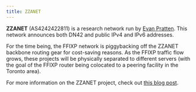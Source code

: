```yaml
---
title: ZZANET
---
```


**ZZANET** (AS4242422811) is a research network run by [Evan Pratten](https://va3zza.com). This network announces both DN42 and public IPv4 and IPv6 addresses.

For the time being, the FFIXP network is piggybacking off the ZZANET backbone routing gear for cost-saving reasons. As the FFIXP traffic flow grows, these projects will be physically separated to different servers (with the goal of the FFIXP router being colocated to a peering facility in the Toronto area).

For more information on the ZZANET project, check out [this blog post](https://va3zza.com/blog/amprnet-bgp/).
